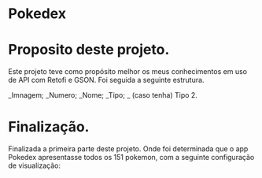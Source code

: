 # Pokedex

# Proposito deste projeto.

Este projeto teve como propósito melhor os meus conhecimentos em uso de API com Retofi e GSON.
Foi seguida a seguinte estrutura.

_Imnagem;
_Numero;
_Nome;
_Tipo;
_ (caso tenha) Tipo 2.



# Finalização.

Finalizada a primeira parte deste projeto. Onde foi determinada que o 
app Pokedex apresentasse todos os 151 pokemon, com a seguinte configuração de visualização:








